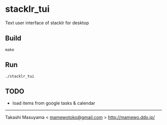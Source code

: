 stacklr_tui
==========

Text user interface of stacklr for desktop

Build
-----
```
make
```

Run
---
```
./stacklr_tui
```

TODO
----
* load items from google tasks & calendar

----
Takashi Masuyama < mamewotoko@gmail.com >
http://mamewo.ddo.jp/
